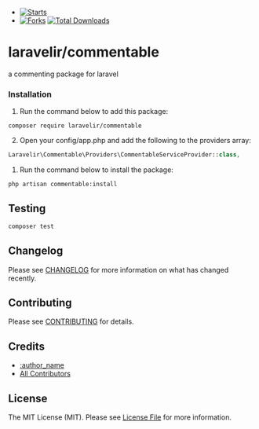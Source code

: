 - [![Starts](https://img.shields.io/github/stars/laravelir/commentable?style=flat&logo=github)](https://github.com/laravelir/commentable/forks)
- [![Forks](https://img.shields.io/github/forks/laravelir/commentable?style=flat&logo=github)](https://github.com/laravelir/commentable/stargazers)
  [![Total Downloads](https://img.shields.io/packagist/dt/laravelir/commentable.svg?style=flat-square)](https://packagist.org/packages/laravelir/commentable)


# laravelir/commentable

a commenting package for laravel

### Installation

1. Run the command below to add this package:

```
composer require laravelir/commentable
```

2. Open your config/app.php and add the following to the providers array:

```php
Laravelir\Commentable\Providers\CommentableServiceProvider::class,
```

1. Run the command below to install the package:

```
php artisan commentable:install
```

## Testing

```bash
composer test
```

## Changelog

Please see [CHANGELOG](CHANGELOG.md) for more information on what has changed recently.

## Contributing

Please see [CONTRIBUTING](.github/CONTRIBUTING.md) for details.

## Credits

- [:author_name](https://github.com/:author_username)
- [All Contributors](../../contributors)

## License

The MIT License (MIT). Please see [License File](LICENSE.md) for more information.
